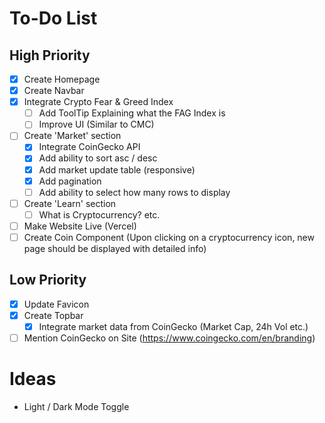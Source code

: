 # To-Do List

## High Priority

- [x] Create Homepage
- [x] Create Navbar
- [x] Integrate Crypto Fear & Greed Index
  - [ ] Add ToolTip Explaining what the FAG Index is
  - [ ] Improve UI (Similar to CMC)
- [ ] Create 'Market' section
  - [x] Integrate CoinGecko API
  - [x] Add ability to sort asc / desc
  - [x] Add market update table (responsive)
  - [x] Add pagination
  - [ ] Add ability to select how many rows to display
- [ ] Create 'Learn' section
  - [ ] What is Cryptocurrency? etc.
- [ ] Make Website Live (Vercel)
- [ ] Create Coin Component (Upon clicking on a cryptocurrency icon, new page should be displayed with detailed info)

## Low Priority

- [x] Update Favicon
- [x] Create Topbar
  - [x] Integrate market data from CoinGecko (Market Cap, 24h Vol etc.)
- [ ] Mention CoinGecko on Site (https://www.coingecko.com/en/branding)

# Ideas

- Light / Dark Mode Toggle
